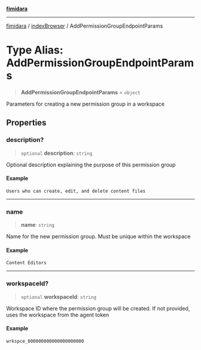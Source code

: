 [**fimidara**](../../README.md)

***

[fimidara](../../modules.md) / [indexBrowser](../README.md) / AddPermissionGroupEndpointParams

# Type Alias: AddPermissionGroupEndpointParams

> **AddPermissionGroupEndpointParams** = `object`

Parameters for creating a new permission group in a workspace

## Properties

### description?

> `optional` **description**: `string`

Optional description explaining the purpose of this permission group

#### Example

```
Users who can create, edit, and delete content files
```

***

### name

> **name**: `string`

Name for the new permission group. Must be unique within the workspace

#### Example

```
Content Editors
```

***

### workspaceId?

> `optional` **workspaceId**: `string`

Workspace ID where the permission group will be created. If not provided, uses the workspace from the agent token

#### Example

```
wrkspce_000000000000000000000
```
